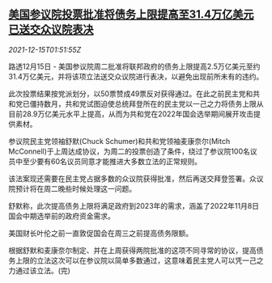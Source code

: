 <!--1639533665000-->
[美国参议院投票批准将债务上限提高至31.4万亿美元 已送交众议院表决](https://cn.reuters.com/article/us-senate-debt-ceiling-1215-idCNKBS2IU04X)
------

<div><i>2021-12-15T01:51:55Z</i></div><p>路透12月15日 - 美国参议院周二批准将联邦政府的债务上限提高2.5万亿美元至约31.4万亿美元，并将该项立法送交众议院进行表决，以避免出现前所未有的违约。</p><p>此次投票结果按党派划分，以50票赞成49票反对获得通过。在此之前民主党和共和党已僵持数月，共和党试图迫使总统拜登所在的民主党以一己之力将债务上限从目前28.9万亿美元水平上提高，从而为共和党在2022年国会选举期间展开攻击提供素材。</p><p>参议院民主党领袖舒默(Chuck Schumer)和共和党领袖麦康奈尔(Mitch McConnell)于上周达成协议，为周二的投票创造了条件，绕过了参议院100名议员中至少要有60名议员同意才能推进大多数立法的正常规则。</p><p>该法案现还需要在民主党占据多数的众议院获得批准，然后再送交拜登签署。众议院预计将在周二晚些时候处理这一问题。</p><p>舒默称，此次提高债务上限将满足政府到2023年的需求，涵盖了2022年11月8日国会中期选举前的政府资金需求。</p><p>美国财长叶伦之前一直敦促国会在周三之前提高债务限额。</p><p>根据舒默和麦康奈尔制定、并在上周获得两院批准的这项不同寻常的协议，提高债务上限的立法这次可以在参议院以简单多数通过，这意味着民主党人可以凭一己之力通过该立法。(完)</p>
